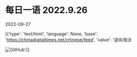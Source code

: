 # 每日一语 2022.9.26

2022-09-27

[{'type': 'text/html', 'language': None, 'base': 'https://chinadigitaltimes.net/chinese/feed', 'value': '逆向淘汰

![GitHub](https://chinadigitaltimes.net/chinese/files/2022/09/9.26.jpg)'}]